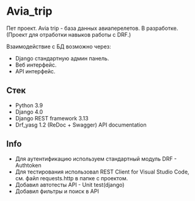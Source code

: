 # Avia_trip
Пет проект. Avia trip - база данных авиаперелетов. В разработке.
(Проект для отработки навыков работы с DRF.)

Взаимодействие с БД возможно через:
- Django стандартную админ панель.
- Веб интерфейс.
- API интерфейс.
 
## Стек
- Python 3.9
- Django 4.0
- Django REST framework 3.13
- Drf_yasg 1.2 (ReDoc + Swagger) API documentation

## Info
- Для аутентификацию используем стандартный модуль DRF - Authtoken
- Для тестирования использовал REST Client for Visual Studio Code, см. файл requests.http в папке с проектом.
- Добавил автотесты API - Unit test(django)
- Добавил фильтры и поиск в API
